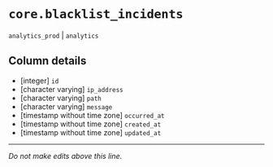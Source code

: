 # `core.blacklist_incidents`
`analytics_prod` | `analytics`

## Column details
* [integer]   `id`
* [character varying] `ip_address`
* [character varying] `path`
* [character varying] `message`
* [timestamp without time zone] `occurred_at`
* [timestamp without time zone] `created_at`
* [timestamp without time zone] `updated_at`

-------------------------------------------------------------------------------
*Do not make edits above this line.*

